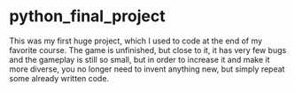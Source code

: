 # python_final_project
This was my first huge project, which I 
used to code at the end of my favorite 
course. The game is unfinished, but close 
to it, it has very few bugs and the 
gameplay is still so small, but in order to 
increase it and make it more diverse, you 
no longer need to invent anything new, but 
simply repeat some already written code.
